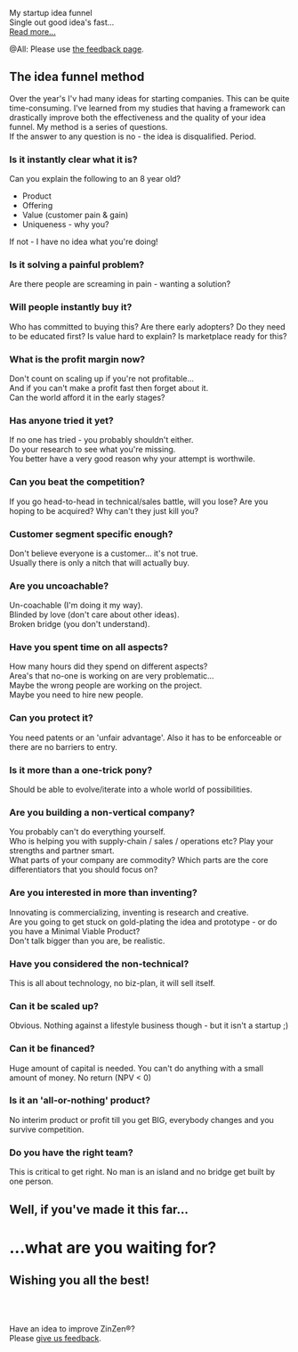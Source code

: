 My startup idea funnel    
Single out good idea's fast...   
[Read more...](https://blog.zinzen.me/2023/01/21/Startup-barriers.html)   

@All: Please use [the feedback page](https://zinzen.me/Home/ZinZen/Feedback).

## The idea funnel method

Over the year's I'v had many ideas for starting companies. This can be quite time-consuming. I've learned from my studies that having a framework can drastically improve both the effectiveness and the quality of your idea funnel. My method is a series of questions.  
If the answer to any question is no - the idea is disqualified. Period.

  
### Is it instantly clear what it is?  
Can you explain the following to an 8 year old?
- Product
- Offering
- Value (customer pain & gain)
- Uniqueness - why you?

If not - I have no idea what you're doing!


### Is it solving a painful problem?    
Are there people are screaming in pain - wanting a solution?


### Will people instantly buy it?    
Who has committed to buying this?
Are there early adopters?
Do they need to be educated first?
Is value hard to explain?
Is marketplace ready for this?
  
### What is the profit margin now?  
Don't count on scaling up if you're not profitable...  
And if you can't make a profit fast then forget about it.  
Can the world afford it in the early stages?
  
### Has anyone tried it yet?  
If no one has tried - you probably shouldn't either.  
Do your research to see what you're missing.  
You better have a very good reason why your attempt is worthwile.

### Can you beat the competition?  
If you go head-to-head in technical/sales battle, will you lose?
Are you hoping to be acquired? Why can't they just kill you?
  
### Customer segment specific enough?  
Don't believe everyone is a customer... it's not true.  
Usually there is only a nitch that will actually buy.
  
### Are you uncoachable?  
Un-coachable (I'm doing it my way).  
Blinded by love (don't care about other ideas).  
Broken bridge (you don't understand).  
   
### Have you spent time on all aspects?  
How many hours did they spend on different aspects?  
Area's that no-one is working on are very problematic...  
Maybe the wrong people are working on the project.  
Maybe you need to hire new people.  
  
### Can you protect it?  
You need patents or an 'unfair advantage'. Also it has to be enforceable or there are no barriers to entry.
  
### Is it more than a one-trick pony?  
Should be able to evolve/iterate into a whole world of possibilities.  
  
### Are you building a non-vertical company?  
You probably can't do everything yourself.  
Who is helping you with supply-chain / sales / operations etc? Play your strengths and partner smart.  
What parts of your company are commodity?   Which parts are the core differentiators that you should focus on?
  
### Are you interested in more than inventing?  
Innovating is commercializing, inventing is research and creative.  
Are you going to get stuck on gold-plating the idea and prototype - or do you have a Minimal Viable Product?  
Don't talk bigger than you are, be realistic.
  
### Have you considered the non-technical?
This is all about technology, no biz-plan, it will sell itself.  

### Can it be scaled up?
Obvious. Nothing against a lifestyle business though - but it isn't a startup ;)

### Can it be financed?
Huge amount of capital is needed.
You can't do anything with a small amount of money.
No return (NPV < 0)

### Is it an 'all-or-nothing' product?
No interim product or profit till you get BIG, everybody changes and you survive competition.

### Do you have the right team?  
This is critical to get right. No man is an island and no bridge get built by one person.
  
## Well, if you've made it this far...
# ...what are you waiting for?

## Wishing you all the best!
<br />
<br />

Have an idea to improve ZinZen®?  
Please [give us feedback](https://zinzen.me/Home/ZinZen/Feedback).

